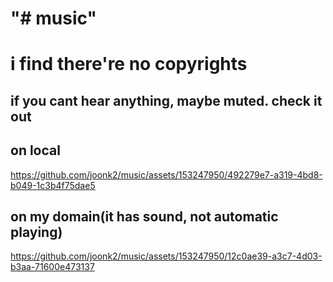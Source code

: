 "# music" 
=======
# i find there're no copyrights

## if you cant hear anything, maybe muted. check it out


## on local
https://github.com/joonk2/music/assets/153247950/492279e7-a319-4bd8-b049-1c3b4f75dae5

## on my domain(it has sound, not automatic playing)
https://github.com/joonk2/music/assets/153247950/12c0ae39-a3c7-4d03-b3aa-71600e473137
